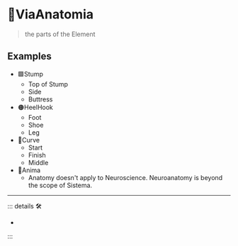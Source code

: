 # 🔻<via>ViaAnatomia</via>

> the parts of the Element

## Examples

- 🟩<ekos>Stump</ekos>
    - Top of Stump
    - Side
    - Buttress
- 🟠<motor>HeelHook</motor>
    - Foot
    - Shoe
    - Leg
- 🔻<via>Curve</via>
    - Start
    - Finish
    - Middle
- 💜<anima>Anima</anima>
    - Anatomy doesn't apply to Neuroscience. Neuroanatomy is beyond the scope of Sistema.

---

<!-- =================================================== -->
<!-- =================================================== -->
<!-- =================================================== -->
<!-- =================================================== -->
<!-- =================================================== -->
::: details 🛠

-

:::
